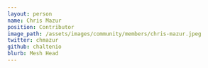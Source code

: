 ```yaml
---
layout: person
name: Chris Mazur
position: Contributor
image_path: /assets/images/community/members/chris-mazur.jpeg
twitter: chmazur
github: chaltenio
blurb: Mesh Head
---
```

